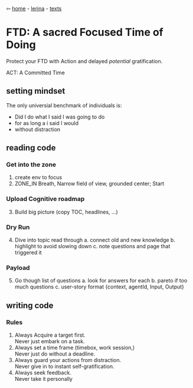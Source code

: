 ⇦ [home](../../../index.html) - [lerina](../index.html) - [texts](./index.html)

# FTD: A sacred Focused Time of Doing
Protect your FTD with Action and delayed *potential* gratification.

ACT: A Committed Time

## setting mindset
The only universial benchmark of individuals is:
- Did I do what I said I was going to do
- for as long a i said I would
- without distraction

## reading code
### Get into the zone

1. create env to focus
2. ZONE_IN Breath, Narrow field of view, grounded center; Start
### Upload Cognitive roadmap
3. Build big picture (copy TOC, headlines, ...)

### Dry Run
4. Dive into topic read through
    a. connect old and new knowledge
    b. highlight to avoid slowing down
    c. note questions and page that triggered it

### Payload
5. Go though list of questions
    a. look for answers for each
    b. pareto if too much questions
    c. user-story format {context, agentId, Input, Output}


## writing code
### Rules
1. Always Acquire a target first.  
Never just embark on a task.
2. Always set a time frame (timebox, work session,)  
Never just do without a deadline.
3. Always guard your actions from distraction.  
Never give in to instant self-gratification.
4. Always seek feedback.  
Never take it personally

